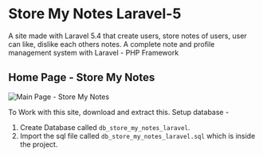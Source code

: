 # Store My Notes Laravel-5
A site made with Laravel 5.4 that create users, store notes of users, user can like, dislike each others notes. A complete note and profile management system with Laravel - PHP Framework

## Home Page - Store My Notes
![Main Page - Store My Notes][main-image]

To Work with this site, download and extract this.
Setup database - 
1. Create Database called `db_store_my_notes_laravel`.
2. Import the sql file called `db_store_my_notes_laravel.sql` which is inside the project.


[main-image]: https://image.ibb.co/hYN1hb/Main_Page.jpg "Store My Notes - Main Page Screenshot"
[user-login-page]: https://image.ibb.co/iAAwhb/Login_Page.jpg
[user-registration-page]: https://image.ibb.co/guRQaw/Registration_Page.jpg
[manage-notes-page]: https://image.ibb.co/eqDhNb/Manage_Notes_Page.jpg
[single-note-page]: https://image.ibb.co/ch7WFw/Single_Note_Page.jpg
[create-note-page]: https://image.ibb.co/jKqJvw/Create_Note_Page.jpg
[comments-page]: https://image.ibb.co/nOF7oG/Commenting_Like_Dystem.jpg
[admin-login-page]: https://image.ibb.co/gPg2Nb/Admin_Login_Page.jpg
[admin-categories-page]: https://image.ibb.co/kPeBFw/Admin_Manage_Categories.jpg
[admin-users-page]: https://image.ibb.co/bAQkaw/Admin_Manage_Users_Page.jpg
[single-user-page]: https://image.ibb.co/j3ihNb/User_Page_Laravel.jpg
[admin-users-page]: https://image.ibb.co/bAQkaw/Admin_Manage_Users_Page.jpg
[admin-users-page]: https://image.ibb.co/bAQkaw/Admin_Manage_Users_Page.jpg
[admin-settings-page]: https://image.ibb.co/kAmrFw/Admin_Settings_Page.jpg


